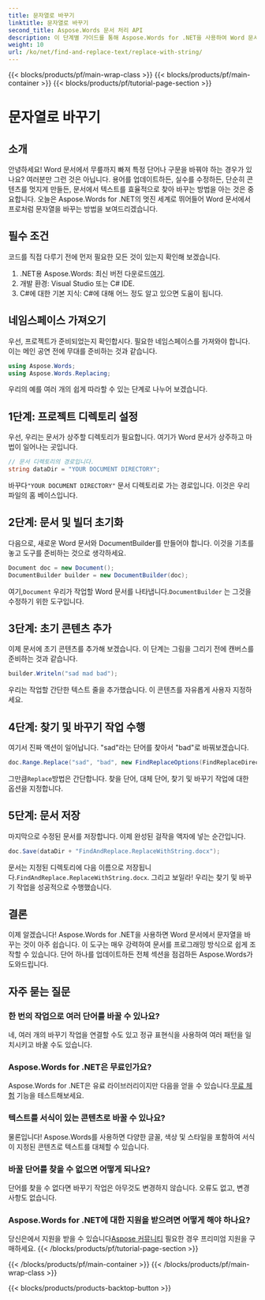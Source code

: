 ```yaml
---
title: 문자열로 바꾸기
linktitle: 문자열로 바꾸기
second_title: Aspose.Words 문서 처리 API
description: 이 단계별 가이드를 통해 Aspose.Words for .NET을 사용하여 Word 문서에서 문자열을 바꾸는 방법을 알아보세요. 문서 편집을 자동화하려는 개발자에게 완벽합니다.
weight: 10
url: /ko/net/find-and-replace-text/replace-with-string/
---
```


{{< blocks/products/pf/main-wrap-class >}}
{{< blocks/products/pf/main-container >}}
{{< blocks/products/pf/tutorial-page-section >}}

# 문자열로 바꾸기


## 소개

안녕하세요! Word 문서에서 무릎까지 빠져 특정 단어나 구문을 바꿔야 하는 경우가 있나요? 여러분만 그런 것은 아닙니다. 용어를 업데이트하든, 실수를 수정하든, 단순히 콘텐츠를 멋지게 만들든, 문서에서 텍스트를 효율적으로 찾아 바꾸는 방법을 아는 것은 중요합니다. 오늘은 Aspose.Words for .NET의 멋진 세계로 뛰어들어 Word 문서에서 프로처럼 문자열을 바꾸는 방법을 보여드리겠습니다.

## 필수 조건

코드를 직접 다루기 전에 먼저 필요한 모든 것이 있는지 확인해 보겠습니다.

1.  .NET용 Aspose.Words: 최신 버전 다운로드[여기](https://releases.aspose.com/words/net/).
2. 개발 환경: Visual Studio 또는 C# IDE.
3. C#에 대한 기본 지식: C#에 대해 어느 정도 알고 있으면 도움이 됩니다.

## 네임스페이스 가져오기

우선, 프로젝트가 준비되었는지 확인합시다. 필요한 네임스페이스를 가져와야 합니다. 이는 메인 공연 전에 무대를 준비하는 것과 같습니다.

```csharp
using Aspose.Words;
using Aspose.Words.Replacing;
```

우리의 예를 여러 개의 쉽게 따라할 수 있는 단계로 나누어 보겠습니다.

## 1단계: 프로젝트 디렉토리 설정

우선, 우리는 문서가 상주할 디렉토리가 필요합니다. 여기가 Word 문서가 상주하고 마법이 일어나는 곳입니다.

```csharp
// 문서 디렉토리의 경로입니다.
string dataDir = "YOUR DOCUMENT DIRECTORY";
```

 바꾸다`"YOUR DOCUMENT DIRECTORY"` 문서 디렉토리로 가는 경로입니다. 이것은 우리 파일의 홈 베이스입니다.

## 2단계: 문서 및 빌더 초기화

다음으로, 새로운 Word 문서와 DocumentBuilder를 만들어야 합니다. 이것을 기초를 놓고 도구를 준비하는 것으로 생각하세요.

```csharp
Document doc = new Document();
DocumentBuilder builder = new DocumentBuilder(doc);
```

 여기,`Document` 우리가 작업할 Word 문서를 나타냅니다.`DocumentBuilder` 는 그것을 수정하기 위한 도구입니다.

## 3단계: 초기 콘텐츠 추가

이제 문서에 초기 콘텐츠를 추가해 보겠습니다. 이 단계는 그림을 그리기 전에 캔버스를 준비하는 것과 같습니다.

```csharp
builder.Writeln("sad mad bad");
```

우리는 작업할 간단한 텍스트 줄을 추가했습니다. 이 콘텐츠를 자유롭게 사용자 지정하세요.

## 4단계: 찾기 및 바꾸기 작업 수행

여기서 진짜 액션이 일어납니다. "sad"라는 단어를 찾아서 "bad"로 바꿔보겠습니다.

```csharp
doc.Range.Replace("sad", "bad", new FindReplaceOptions(FindReplaceDirection.Forward));
```

 그만큼`Replace`방법은 간단합니다. 찾을 단어, 대체 단어, 찾기 및 바꾸기 작업에 대한 옵션을 지정합니다.

## 5단계: 문서 저장

마지막으로 수정된 문서를 저장합니다. 이제 완성된 걸작을 액자에 넣는 순간입니다.

```csharp
doc.Save(dataDir + "FindAndReplace.ReplaceWithString.docx");
```

 문서는 지정된 디렉토리에 다음 이름으로 저장됩니다.`FindAndReplace.ReplaceWithString.docx`. 그리고 보일라! 우리는 찾기 및 바꾸기 작업을 성공적으로 수행했습니다.

## 결론

이제 알겠습니다! Aspose.Words for .NET을 사용하면 Word 문서에서 문자열을 바꾸는 것이 아주 쉽습니다. 이 도구는 매우 강력하여 문서를 프로그래밍 방식으로 쉽게 조작할 수 있습니다. 단어 하나를 업데이트하든 전체 섹션을 점검하든 Aspose.Words가 도와드립니다.

## 자주 묻는 질문

### 한 번의 작업으로 여러 단어를 바꿀 수 있나요?
네, 여러 개의 바꾸기 작업을 연결할 수도 있고 정규 표현식을 사용하여 여러 패턴을 일치시키고 바꿀 수도 있습니다.

### Aspose.Words for .NET은 무료인가요?
 Aspose.Words for .NET은 유료 라이브러리이지만 다음을 얻을 수 있습니다.[무료 체험](https://releases.aspose.com/) 기능을 테스트해보세요.

### 텍스트를 서식이 있는 콘텐츠로 바꿀 수 있나요?
물론입니다! Aspose.Words를 사용하면 다양한 글꼴, 색상 및 스타일을 포함하여 서식이 지정된 콘텐츠로 텍스트를 대체할 수 있습니다.

### 바꿀 단어를 찾을 수 없으면 어떻게 되나요?
단어를 찾을 수 없다면 바꾸기 작업은 아무것도 변경하지 않습니다. 오류도 없고, 변경 사항도 없습니다.

### Aspose.Words for .NET에 대한 지원을 받으려면 어떻게 해야 하나요?
 당신은에서 지원을 받을 수 있습니다[Aspose 커뮤니티](https://forum.aspose.com/c/words/8) 필요한 경우 프리미엄 지원을 구매하세요.
{{< /blocks/products/pf/tutorial-page-section >}}

{{< /blocks/products/pf/main-container >}}
{{< /blocks/products/pf/main-wrap-class >}}

{{< blocks/products/products-backtop-button >}}
